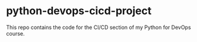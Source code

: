 # python-devops-cicd-project
This repo contains the code for the CI/CD section of my Python for DevOps course.
